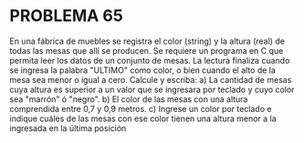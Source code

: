 # PROBLEMA 65

En una fábrica de muebles se registra el color (string) y la altura (real) de todas las mesas que 
allí se producen. Se requiere un programa en C que permita leer los datos de un conjunto de 
mesas. La lectura finaliza cuando se ingresa la  palabra "ULTIMO" como color, o bien cuando el 
alto de la mesa sea menor o igual a cero. Calcule y escriba: 
a) La cantidad de mesas cuya altura es superior a un valor que se ingresara por teclado y cuyo 
color sea "marrón" ó "negro". 
b) El color de las mesas con una altura comprendida entre 0,7 y 0,9 metros. 
c) Ingrese un color por teclado e indique cuáles de las mesas con ese color tienen una altura 
menor a la ingresada en la última posición
